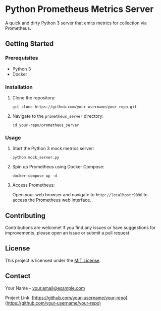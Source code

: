 # Python Prometheus Metrics Server

A quick and dirty Python 3 server that emits metrics for collection via Prometheus.

## Getting Started

### Prerequisites

- Python 3
- Docker

### Installation

1. Clone the repository:

   ```
   git clone https://github.com/your-username/your-repo.git
   ```

2. Navigate to the `prometheus_server` directory:

   ```
   cd your-repo/prometheus_server
   ```

### Usage

1. Start the Python 3 mock metrics server:

   ```
   python mock_server.py
   ```

2. Spin up Prometheus using Docker Compose:

   ```
   docker-compose up -d
   ```

3. Access Prometheus:

   Open your web browser and navigate to `http://localhost:9090` to access the Prometheus web interface.

## Contributing

Contributions are welcome! If you find any issues or have suggestions for improvements, please open an issue or submit a pull request.

## License

This project is licensed under the [MIT License](LICENSE).

## Contact

Your Name - your.email@example.com

Project Link: [https://github.com/your-username/your-repo](https://github.com/your-username/your-repo)
